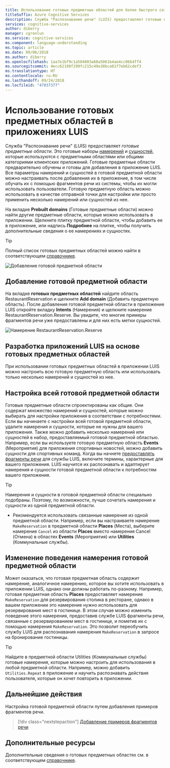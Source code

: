 ```yaml
---
title: Использование готовых предметных областей для более быстрого создания приложений LUIS
titleSuffix: Azure Cognitive Services
description: Служба "Распознавание речи" (LUIS) предоставляет готовые предметные области. Это готовые наборы намерений и сущностей, которые используются с предметными областями или общими категориями клиентских приложений. Готовые предметные области предварительно обучены и готовы для добавления в приложение LUIS.
services: cognitive-services
author: diberry
manager: cgronlun
ms.service: cognitive-services
ms.component: language-understanding
ms.topic: article
ms.date: 09/06/2018
ms.author: diberry
ms.openlocfilehash: 1aa7e1bf9c1a584803a60a5061b4ae4cc8664ff4
ms.sourcegitcommit: 4ecc62198f299fc215c49e38bca81f7eb62cdef3
ms.translationtype: HT
ms.contentlocale: ru-RU
ms.lasthandoff: 09/24/2018
ms.locfileid: "47037377"
---
```

# <a name="use-prebuilt-domains-in-luis-apps"></a>Использование готовых предметных областей в приложениях LUIS  

Служба "Распознавание речи" (LUIS) предоставляет *готовые предметные области*. Это готовые наборы [намерений](luis-how-to-add-intents.md) и [сущностей](luis-concept-entity-types.md), которые используются с предметными областями или общими категориями клиентских приложений. Готовые предметные области предварительно обучены и готовы для добавления в приложение LUIS. Все параметры намерений и сущностей в готовой предметной области можно настраивать после добавления их в приложение, в том числе обучать их с помощью фрагментов речи из системы, чтобы их могли использовать пользователи. Готовую предметную область можно использовать в качестве отправной точки для настройки или просто применить несколько намерений или сущностей из нее. 

На вкладке **Prebuilt domains** (Готовые предметные области) можно найти другие предметные области, которые можно использовать в приложении. Щелкните плитку предметной области, чтобы добавить ее в приложение, или надпись **Подробнее** на плитке, чтобы получить дополнительные сведения о ее намерениях и сущностях.

> [!TIP]
> Полный список готовых предметных областей можно найти в соответствующем [справочнике](./luis-reference-prebuilt-domains.md).

![Добавление готовой предметной области](./media/luis-how-to-prebuilt-domain-entities/add-prebuilt-domain.png)


## <a name="add-a-prebuilt-domain"></a>Добавление готовой предметной области
На вкладке **готовых предметных областей** найдите область RestaurantReservation и щелкните **Add domain** (Добавить предметную область). После добавления готовой предметной области в приложение LUIS откройте вкладку **Intents** (Намерения) и щелкните намерение RestaurantReservation.Reserve. Вы увидите, что многие примеры фрагментов речи уже предоставлены и для них есть метки сущностей.

![Намерение RestaurantReservation.Reserve](./media/luis-how-to-prebuilt-domain-entities/prebuilt-domain-restaurant-reservation.png)


## <a name="designing-luis-apps-from-prebuilt-domains"></a>Разработка приложений LUIS на основе готовых предметных областей
При использовании готовых предметных областей в приложении LUIS можно настроить всю готовую предметную область или использовать только несколько намерений и сущностей из нее.

## <a name="customizing-an-entire-prebuilt-domain"></a>Настройка всей готовой предметной области
Готовые предметные области спроектированы как общие. Они содержат множество намерений и сущностей, которые можно выбирать для настройки приложения в соответствии с потребностями. Если вы начинаете с настройки всей готовой предметной области, удалите намерения и сущности, которые не нужны для вашего приложения. Также можно добавить несколько намерений или сущностей в набор, предоставляемый готовой предметной областью. Например, если вы используете готовую предметную область **Events** (Мероприятия) для приложения спортивных новостей, можно добавить сущности для спортивных команд. Когда вы начнете [предоставлять фрагменты речи](luis-how-to-add-example-utterances.md) для службы LUIS, включите термины, характерные для вашего приложения. LUIS научится их распознавать и адаптирует намерения и сущности готовой предметной области к потребностям вашего приложения. 

> [!TIP]
> Намерения и сущности в готовой предметной области специально подобраны. Поэтому, по возможности, лучше сочетать намерения и сущности из одной предметной области.
> * Рекомендуется использовать связанные намерения из одной предметной области. Например, если вы настраиваете намерение `MakeReservation` в предметной области **Places** (Места), выберите намерение `Cancel` из области **Places** вместо намерения Cancel (Отмена) в областях **Events** (Мероприятия) или **Utilities** (Коммунальные службы).

## <a name="changing-the-behavior-of-a-prebuilt-domain-intent"></a>Изменение поведения намерения готовой предметной области
Может оказаться, что готовая предметная область содержит намерение, аналогичное намерению, которое вы хотите использовать в приложении LUIS, однако они должны работать по-разному. Например, готовая предметная область **Places** предоставляет намерение `MakeReservation` для резервирования столика в ресторане, однако в вашем приложении это намерение нужно использовать для резервирования мест в гостинице. В этом случае можно изменить поведение этого намерения, предоставив службе LUIS фрагменты речи, связанные с резервированием мест в гостинице, и пометив их с помощью намерения `MakeReservation`. Это позволит переобучить службу LUIS для распознавания намерения `MakeReservation` в запросе на бронирование гостиницы.

> [!TIP]
> Найдите в предметной области Utilities (Коммунальные службы) готовые намерения, которые можно настроить для использования в любой предметной области. Например, можно добавить `Utilities.Repeat` в приложение и научить распознавать действия пользователя, которые он хочет повторить в приложении.


## <a name="next-step"></a>Дальнейшие действия

Настройка готовой предметной области путем добавления примеров фрагментов речи.

> [!div class="nextstepaction"]
> [Добавление примеров фрагментов речи](./luis-how-to-add-example-utterances.md)

## <a name="additional-resources"></a>Дополнительные ресурсы

Дополнительные сведения о готовых предметных областях см. в соответствующем [справочнике](./luis-reference-prebuilt-domains.md).
